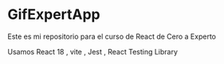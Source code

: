 # GifExpertApp

Este es mi repositorio para el curso de React de Cero a Experto

Usamos React 18 , vite , Jest , React Testing Library